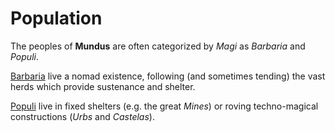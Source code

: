# Population

The peoples of **Mundus** are often categorized by *Magi* as *Barbaria* and *Populi*.

[Barbaria](barbaria.md) live a nomad existence, following (and sometimes tending) the vast herds which provide sustenance and shelter.

[Populi](populi.md) live in fixed shelters (e.g. the great *Mines*) or roving techno-magical constructions (*Urbs* and *Castelas*).
